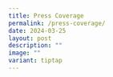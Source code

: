 ```yaml
---
title: Press Coverage
permalink: /press-coverage/
date: 2024-03-25
layout: post
description: ""
image: ""
variant: tiptap
---
```

